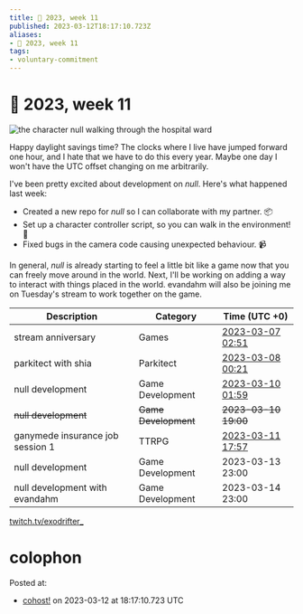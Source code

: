 ```yaml
---
title: 📅 2023, week 11
published: 2023-03-12T18:17:10.723Z
aliases:
- 📅 2023, week 11
tags:
- voluntary-commitment
---
```


# 📅 2023, week 11

![the character null walking through the hospital ward](20230312-banner11.png)

Happy daylight savings time? The clocks where I live have jumped forward one hour, and I hate that we have to do this every year. Maybe one day I won't have the UTC offset changing on me arbitrarily.

I've been pretty excited about development on _null_. Here's what happened last week:
* Created a new repo for _null_ so I can collaborate with my partner. 📦
* Set up a character controller script, so you can walk in the environment!  🚶
* Fixed bugs in the camera code causing unexpected behaviour. 📹

In general, _null_ is already starting to feel a little bit like a game now that you can freely move around in the world. Next, I'll be working on adding a way to interact with things placed in the world. evandahm will also be joining me on Tuesday's stream to work together on the game.

|Description|Category|Time (UTC +0)|
|---|---|---|
|stream anniversary|Games|[2023-03-07 02:51](https://vods.exodrifter.space/2023/03/07/0251)|
|parkitect with shia|Parkitect|[2023-03-08 00:21](https://vods.exodrifter.space/2023/03/08/0021)|
|null development|Game Development|[2023-03-10 01:59](https://vods.exodrifter.space/2023/03/10/0159)|
|~~null development~~|~~Game Development~~|~~2023-03-10 19:00~~|
|ganymede insurance job session 1|TTRPG|[2023-03-11 17:57](https://vods.exodrifter.space/2023/03/11/1757)|
|null development|Game Development|2023-03-13 23:00|
|null development with evandahm|Game Development|2023-03-14 23:00|

[twitch.tv/exodrifter_](https://twitch.tv/exodrifter_)

# colophon

Posted at:
- [cohost!](https://cohost.org/exodrifter/post/1168001-2023-week-11) on 2023-03-12 at 18:17:10.723 UTC
